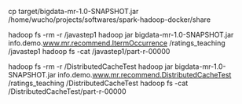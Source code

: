 cp target/bigdata-mr-1.0-SNAPSHOT.jar /home/wucho/projects/softwares/spark-hadoop-docker/share

hadoop fs -rm -r /javastep1
hadoop jar bigdata-mr-1.0-SNAPSHOT.jar info.demo.www.mr.recommend.ItermOccurrence /ratings_teaching /javastep1
hadoop fs -cat /javastep1/part-r-00000


hadoop fs -rm -r /DistributedCacheTest
hadoop jar bigdata-mr-1.0-SNAPSHOT.jar info.demo.www.mr.recommend.DistributedCacheTest /ratings_teaching /DistributedCacheTest
hadoop fs -cat /DistributedCacheTest/part-r-00000
